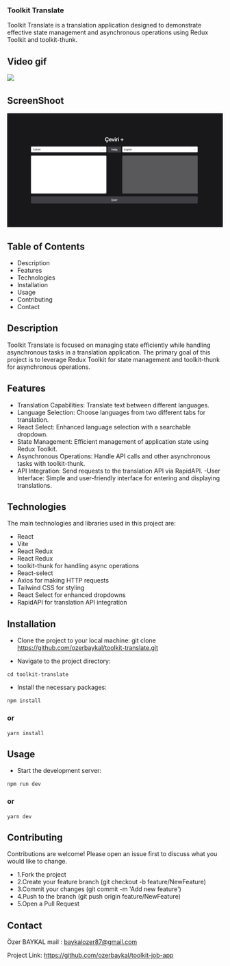 

### Toolkit Translate


Toolkit Translate is a translation application designed to demonstrate effective state management and asynchronous operations using Redux Toolkit and toolkit-thunk.


<h2> Video gif</h2>

![](./public/images/translate.gif.gif)

<h2>ScreenShoot</h2>

![](./public/images/translateimage.png)







## Table of Contents


- Description
- Features
- Technologies
- Installation
- Usage
- Contributing
- Contact


## Description

Toolkit Translate is focused on managing state efficiently while handling asynchronous tasks in a translation application. The primary goal of this project is to leverage Redux Toolkit for state management and toolkit-thunk for asynchronous operations.

## Features

- Translation Capabilities: Translate text between different languages.
- Language Selection: Choose languages from two different tabs for translation.
- React Select: Enhanced language selection with a searchable dropdown.
- State Management: Efficient management of application state using Redux Toolkit.
- Asynchronous Operations: Handle API calls and other asynchronous tasks with toolkit-thunk.
- API Integration: Send requests to the translation API via RapidAPI.
-User Interface: Simple and user-friendly interface for entering and displaying translations.


## Technologies 
The main technologies and libraries used in this project are:


- React
- Vite
- React Redux
- React Redux
- toolkit-thunk for handling async operations
- React-select
- Axios for making HTTP requests
- Tailwind CSS for styling
- React Select for enhanced dropdowns
- RapidAPI for translation API integration




 ##  Installation 

- Clone the project to your local machine:
git clone https://github.com/ozerbaykal/toolkit-translate.git

- Navigate to the project directory:
```
cd toolkit-translate
```
- Install the necessary packages:
```
npm install
```
### or
 ```
 yarn install
```

## Usage

- Start the development server:
```
npm run dev
```
### or
```
yarn dev
```

<h2>Contributing</h2>

Contributions are welcome! Please open an issue first to discuss what you would like to change.

- 1.Fork the project 
- 2.Create your feature branch (git checkout -b feature/NewFeature)
- 3.Commit your changes (git commit -m 'Add new feature')
- 4.Push to the branch (git push origin feature/NewFeature)
- 5.Open a Pull Request


<h2>Contact</h2>



Özer BAYKAL  mail : baykalozer87@gmail.com

Project Link: https://github.com/ozerbaykal/toolkit-job-app